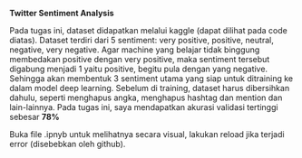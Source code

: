 **Twitter Sentiment Analysis**

Pada tugas ini, dataset didapatkan melalui kaggle (dapat dilihat pada code diatas). Dataset terdiri dari 5 sentiment: very positive, positive, neutral, negative, very negative.
Agar machine yang belajar tidak binggung membedakan positive dengan very positive, maka sentiment tersebut digabung menjadi 1 yaitu positive, begitu pula dengan yang negative.
Sehingga akan membentuk 3 sentiment utama yang siap untuk ditraining ke dalam model deep learning. Sebelum di training, dataset harus dibersihkan dahulu, seperti menghapus angka,
menghapus hashtag dan mention dan lain-lainnya. Pada tugas ini, saya mendapatkan akurasi validasi tertinggi sebesar **78%**

Buka file .ipnyb untuk melihatnya secara visual, lakukan reload jika terjadi error (disebebkan oleh github).

